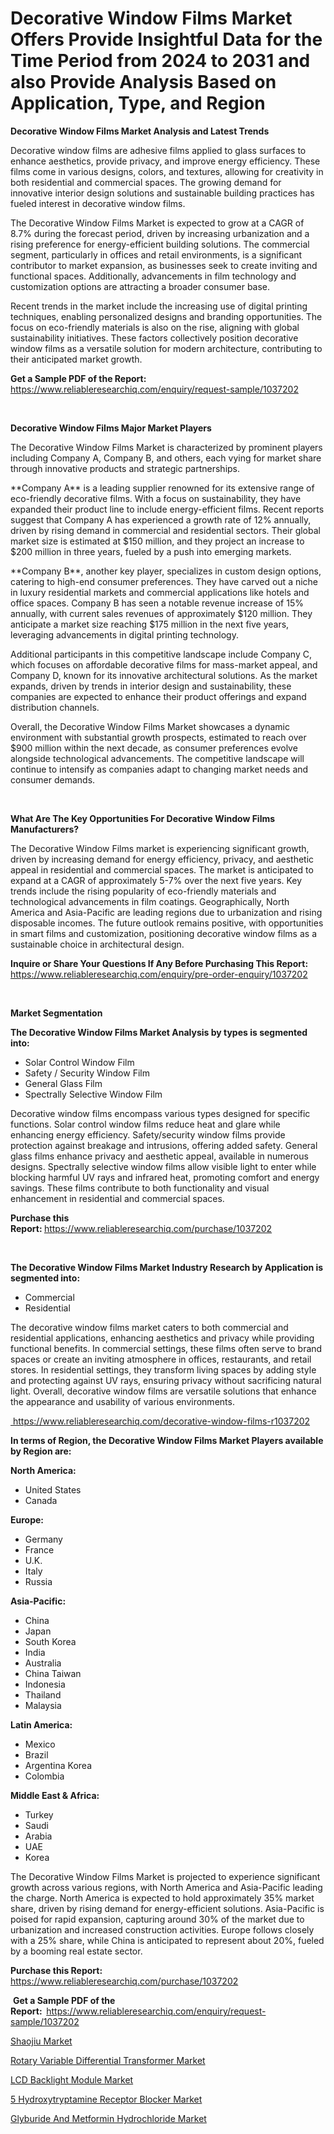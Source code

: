 <p><h1>Decorative Window Films Market Offers Provide Insightful Data for the Time Period from 2024 to 2031 and also Provide Analysis Based on Application, Type, and Region</h1></p><p><strong>Decorative Window Films Market Analysis and Latest Trends</strong></p>
<p><p>Decorative window films are adhesive films applied to glass surfaces to enhance aesthetics, provide privacy, and improve energy efficiency. These films come in various designs, colors, and textures, allowing for creativity in both residential and commercial spaces. The growing demand for innovative interior design solutions and sustainable building practices has fueled interest in decorative window films.</p><p>The Decorative Window Films Market is expected to grow at a CAGR of 8.7% during the forecast period, driven by increasing urbanization and a rising preference for energy-efficient building solutions. The commercial segment, particularly in offices and retail environments, is a significant contributor to market expansion, as businesses seek to create inviting and functional spaces. Additionally, advancements in film technology and customization options are attracting a broader consumer base.</p><p>Recent trends in the market include the increasing use of digital printing techniques, enabling personalized designs and branding opportunities. The focus on eco-friendly materials is also on the rise, aligning with global sustainability initiatives. These factors collectively position decorative window films as a versatile solution for modern architecture, contributing to their anticipated market growth.</p></p>
<p><strong>Get a Sample PDF of the Report:&nbsp;</strong> <a href="https://www.reliableresearchiq.com/enquiry/request-sample/1037202?utm_campaign=123&utm_medium=2&utm_source=Github&utm_content=ia&utm_term=05122024&utm_id=decorative-window-films">https://www.reliableresearchiq.com/enquiry/request-sample/1037202</a></p>
<p>&nbsp;</p>
<p><strong>Decorative Window Films Major Market Players</strong></p>
<p><p>The Decorative Window Films Market is characterized by prominent players including Company A, Company B, and others, each vying for market share through innovative products and strategic partnerships. </p><p>**Company A** is a leading supplier renowned for its extensive range of eco-friendly decorative films. With a focus on sustainability, they have expanded their product line to include energy-efficient films. Recent reports suggest that Company A has experienced a growth rate of 12% annually, driven by rising demand in commercial and residential sectors. Their global market size is estimated at $150 million, and they project an increase to $200 million in three years, fueled by a push into emerging markets.</p><p>**Company B**, another key player, specializes in custom design options, catering to high-end consumer preferences. They have carved out a niche in luxury residential markets and commercial applications like hotels and office spaces. Company B has seen a notable revenue increase of 15% annually, with current sales revenues of approximately $120 million. They anticipate a market size reaching $175 million in the next five years, leveraging advancements in digital printing technology.</p><p>Additional participants in this competitive landscape include Company C, which focuses on affordable decorative films for mass-market appeal, and Company D, known for its innovative architectural solutions. As the market expands, driven by trends in interior design and sustainability, these companies are expected to enhance their product offerings and expand distribution channels.</p><p>Overall, the Decorative Window Films Market showcases a dynamic environment with substantial growth prospects, estimated to reach over $900 million within the next decade, as consumer preferences evolve alongside technological advancements. The competitive landscape will continue to intensify as companies adapt to changing market needs and consumer demands.</p></p>
<p>&nbsp;</p>
<p><strong>What Are The Key Opportunities For Decorative Window Films Manufacturers?</strong></p>
<p><p>The Decorative Window Films market is experiencing significant growth, driven by increasing demand for energy efficiency, privacy, and aesthetic appeal in residential and commercial spaces. The market is anticipated to expand at a CAGR of approximately 5-7% over the next five years. Key trends include the rising popularity of eco-friendly materials and technological advancements in film coatings. Geographically, North America and Asia-Pacific are leading regions due to urbanization and rising disposable incomes. The future outlook remains positive, with opportunities in smart films and customization, positioning decorative window films as a sustainable choice in architectural design.</p></p>
<p><strong>Inquire or Share Your Questions If Any Before Purchasing This Report:</strong> <a href="https://www.reliableresearchiq.com/enquiry/pre-order-enquiry/1037202?utm_campaign=123&utm_medium=2&utm_source=Github&utm_content=ia&utm_term=05122024&utm_id=decorative-window-films">https://www.reliableresearchiq.com/enquiry/pre-order-enquiry/1037202</a></p>
<p>&nbsp;</p>
<p><strong>Market Segmentation</strong></p>
<p><strong>The Decorative Window Films Market Analysis by types is segmented into:</strong></p>
<p><ul><li>Solar Control Window Film</li><li>Safety / Security Window Film</li><li>General Glass Film</li><li>Spectrally Selective Window Film</li></ul></p>
<p><p>Decorative window films encompass various types designed for specific functions. Solar control window films reduce heat and glare while enhancing energy efficiency. Safety/security window films provide protection against breakage and intrusions, offering added safety. General glass films enhance privacy and aesthetic appeal, available in numerous designs. Spectrally selective window films allow visible light to enter while blocking harmful UV rays and infrared heat, promoting comfort and energy savings. These films contribute to both functionality and visual enhancement in residential and commercial spaces.</p></p>
<p><strong>Purchase this Report:&nbsp;</strong><a href="https://www.reliableresearchiq.com/purchase/1037202?utm_campaign=123&utm_medium=2&utm_source=Github&utm_content=ia&utm_term=05122024&utm_id=decorative-window-films">https://www.reliableresearchiq.com/purchase/1037202</a></p>
<p>&nbsp;</p>
<p><strong>The Decorative Window Films Market Industry Research by Application is segmented into:</strong></p>
<p><ul><li>Commercial</li><li>Residential</li></ul></p>
<p><p>The decorative window films market caters to both commercial and residential applications, enhancing aesthetics and privacy while providing functional benefits. In commercial settings, these films often serve to brand spaces or create an inviting atmosphere in offices, restaurants, and retail stores. In residential settings, they transform living spaces by adding style and protecting against UV rays, ensuring privacy without sacrificing natural light. Overall, decorative window films are versatile solutions that enhance the appearance and usability of various environments.</p></p>
<p><a href="https://www.reliableresearchiq.com/decorative-window-films-r1037202?utm_campaign=123&utm_medium=2&utm_source=Github&utm_content=ia&utm_term=05122024&utm_id=decorative-window-films">&nbsp;https://www.reliableresearchiq.com/decorative-window-films-r1037202</a></p>
<p><strong>In terms of Region, the Decorative Window Films Market Players available by Region are:</strong></p>
<p>
    <p> <strong> North America: </strong>
        <ul>
            <li>United States</li>
            <li>Canada</li>
        </ul>
        </p> 
    <p> <strong> Europe: </strong>
        <ul>
            <li>Germany</li>
            <li>France</li>
            <li>U.K.</li>
            <li>Italy</li>
            <li>Russia</li>
        </ul>
        </p> 
    <p> <strong> Asia-Pacific: </strong>
        <ul>
            <li>China</li>
            <li>Japan</li>
            <li>South Korea</li>
            <li>India</li>
            <li>Australia</li>
            <li>China Taiwan</li>
            <li>Indonesia</li>
            <li>Thailand</li>
            <li>Malaysia</li>
        </ul>
        </p> 
    <p> <strong> Latin America: </strong>
        <ul>
            <li>Mexico</li>
            <li>Brazil</li>
            <li>Argentina Korea</li>
            <li>Colombia</li>
        </ul>
        </p> 
    <p> <strong> Middle East & Africa: </strong>
        <ul>
            <li>Turkey</li>
            <li>Saudi</li>
            <li>Arabia</li>
            <li>UAE</li>
            <li>Korea</li>
        </ul>
    </p>
    </p>
<p><p>The Decorative Window Films Market is projected to experience significant growth across various regions, with North America and Asia-Pacific leading the charge. North America is expected to hold approximately 35% market share, driven by rising demand for energy-efficient solutions. Asia-Pacific is poised for rapid expansion, capturing around 30% of the market due to urbanization and increased construction activities. Europe follows closely with a 25% share, while China is anticipated to represent about 20%, fueled by a booming real estate sector.</p></p>
<p><strong>Purchase this Report: </strong><a href="https://www.reliableresearchiq.com/purchase/1037202?utm_campaign=123&utm_medium=2&utm_source=Github&utm_content=ia&utm_term=05122024&utm_id=decorative-window-films">https://www.reliableresearchiq.com/purchase/1037202</a></p>
<p>&nbsp;<strong>Get a Sample PDF of the Report:&nbsp;&nbsp;</strong><a href="https://www.reliableresearchiq.com/enquiry/request-sample/1037202?utm_campaign=123&utm_medium=2&utm_source=Github&utm_content=ia&utm_term=05122024&utm_id=decorative-window-films">https://www.reliableresearchiq.com/enquiry/request-sample/1037202</a></p>
<p><strong></strong></p>
<p><p><a href="https://issuu.com/reportprime-2/docs/shaojiu-market-size-2030.pptx?utm_campaign=123&utm_medium=2&utm_source=Github&utm_content=ia&utm_term=05122024&utm_id=decorative-window-films">Shaojiu Market</a></p><p><a href="https://www.linkedin.com/pulse/positive-growth-outlook-global-rotary-variable-differential-ihp1f?utm_campaign=123&utm_medium=2&utm_source=Github&utm_content=ia&utm_term=05122024&utm_id=decorative-window-films">Rotary Variable Differential Transformer Market</a></p><p><a href="https://issuu.com/reportprime-2/docs/lcd-backlight-module-market-size-2030.pptx?utm_campaign=123&utm_medium=2&utm_source=Github&utm_content=ia&utm_term=05122024&utm_id=decorative-window-films">LCD Backlight Module Market</a></p><p><a href="https://www.linkedin.com/pulse/future-5-hydroxytryptamine-receptor-blocker-market-structural-3uige?utm_campaign=123&utm_medium=2&utm_source=Github&utm_content=ia&utm_term=05122024&utm_id=decorative-window-films">5 Hydroxytryptamine Receptor Blocker Market</a></p><p><a href="https://www.linkedin.com/pulse/glyburide-metformin-hydrochloride-market-size-application-c4exe?utm_campaign=123&utm_medium=2&utm_source=Github&utm_content=ia&utm_term=05122024&utm_id=decorative-window-films">Glyburide And Metformin Hydrochloride Market</a></p></p>